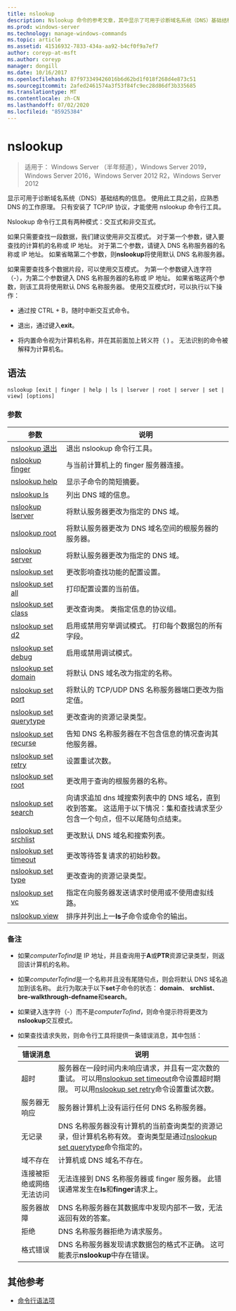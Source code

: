 ```yaml
---
title: nslookup
description: Nslookup 命令的参考文章，其中显示了可用于诊断域名系统（DNS）基础结构的信息。
ms.prod: windows-server
ms.technology: manage-windows-commands
ms.topic: article
ms.assetid: 41516932-7833-434a-aa92-b4cf0f9a7ef7
author: coreyp-at-msft
ms.author: coreyp
manager: dongill
ms.date: 10/16/2017
ms.openlocfilehash: 87f973349426016b6d62bd1f018f268d4e873c51
ms.sourcegitcommit: 2afed2461574a3f53f84fc9ec28d86df3b335685
ms.translationtype: MT
ms.contentlocale: zh-CN
ms.lasthandoff: 07/02/2020
ms.locfileid: "85925384"
---
```

# <a name="nslookup"></a>nslookup

> 适用于： Windows Server （半年频道），Windows Server 2019，Windows Server 2016，Windows Server 2012 R2，Windows Server 2012

显示可用于诊断域名系统（DNS）基础结构的信息。 使用此工具之前，应熟悉 DNS 的工作原理。 只有安装了 TCP/IP 协议，才能使用 nslookup 命令行工具。

Nslookup 命令行工具有两种模式：交互式和非交互式。

如果只需要查找一段数据，我们建议使用非交互模式。 对于第一个参数，键入要查找的计算机的名称或 IP 地址。 对于第二个参数，请键入 DNS 名称服务器的名称或 IP 地址。 如果省略第二个参数，则**nslookup**将使用默认 DNS 名称服务器。

如果需要查找多个数据片段，可以使用交互模式。 为第一个参数键入连字符（-），为第二个参数键入 DNS 名称服务器的名称或 IP 地址。 如果省略这两个参数，则该工具将使用默认 DNS 名称服务器。 使用交互模式时，可以执行以下操作：

- 通过按 CTRL + B，随时中断交互式命令。

- 退出，通过键入**exit**。

- 将内置命令视为计算机名称，并在其前面加上转义符（ \) 。 无法识别的命令被解释为计算机名。

## <a name="syntax"></a>语法

```
nslookup [exit | finger | help | ls | lserver | root | server | set | view] [options]
```

### <a name="parameters"></a>参数

| 参数 | 说明 |
| --------- | ----------- |
| [nslookup 退出](nslookup-exit-command.md) | 退出 nslookup 命令行工具。 |
| [nslookup finger](nslookup-finger-command.md) | 与当前计算机上的 finger 服务器连接。 |
| [nslookup help](nslookup-help.md) | 显示子命令的简短摘要。 |
| [nslookup ls](nslookup-ls.md) | 列出 DNS 域的信息。 |
| [nslookup lserver](nslookup-lserver.md) | 将默认服务器更改为指定的 DNS 域。 |
| [nslookup root](nslookup-root.md) | 将默认服务器更改为 DNS 域名空间的根服务器的服务器。 |
| [nslookup server](nslookup-server.md) | 将默认服务器更改为指定的 DNS 域。 |
| [nslookup set](nslookup-set.md) | 更改影响查找功能的配置设置。 |
| [nslookup set all](nslookup-set-all.md) | 打印配置设置的当前值。 |
| [nslookup set class](nslookup-set-class.md) | 更改查询类。 类指定信息的协议组。 |
| [nslookup set d2](nslookup-set-d2.md) | 启用或禁用穷举调试模式。 打印每个数据包的所有字段。 |
| [nslookup set debug](nslookup-set-debug.md) | 启用或禁用调试模式。 |
| [nslookup set domain](nslookup-set-domain.md) | 将默认 DNS 域名改为指定的名称。 |
| [nslookup set port](nslookup-set-port.md) | 将默认的 TCP/UDP DNS 名称服务器端口更改为指定值。 |
| [nslookup set querytype](nslookup-set-querytype.md) | 更改查询的资源记录类型。 |
| [nslookup set recurse](nslookup-set-recurse.md) | 告知 DNS 名称服务器在不包含信息的情况查询其他服务器。 |
| [nslookup set retry](nslookup-set-retry.md) | 设置重试次数。 |
| [nslookup set root](nslookup-set-root.md) | 更改用于查询的根服务器的名称。 |
| [nslookup set search](nslookup-set-search.md) | 向请求追加 dns 域搜索列表中的 DNS 域名，直到收到答案。 这适用于以下情况：集和查找请求至少包含一个句点，但不以尾随句点结束。 |
| [nslookup set srchlist](nslookup-set-srchlist.md) | 更改默认 DNS 域名和搜索列表。 |
| [nslookup set timeout](nslookup-set-timeout.md) | 更改等待答复请求的初始秒数。 |
| [nslookup set type](nslookup-set-type.md) | 更改查询的资源记录类型。 |
| [nslookup set vc](nslookup-set-vc.md) | 指定在向服务器发送请求时使用或不使用虚拟线路。 |
| [nslookup view](nslookup-view.md) | 排序并列出上一**ls**子命令或命令的输出。 |

### <a name="remarks"></a>备注

- 如果*computerTofind*是 IP 地址，并且查询用于**A**或**PTR**资源记录类型，则返回该计算机的名称。

- 如果*computerTofind*是一个名称并且没有尾随句点，则会将默认 DNS 域名追加到该名称。 此行为取决于以下**set**子命令的状态： **domain**、 **srchlist**、 **bre-walkthrough-defname**和**search**。

- 如果键入连字符（-）而不是*computerTofind*，则命令提示符将更改为**nslookup**交互模式。

- 如果查找请求失败，则命令行工具将提供一条错误消息，其中包括：

  | 错误消息 | 说明 |
  | ------------- | ----------- |
  | 超时 |服务器在一段时间内未响应请求，并且有一定次数的重试。 可以用[nslookup set timeout](nslookup-set-timeout.md)命令设置超时期限。 可以用[nslookup set retry](nslookup-set-retry.md)命令设置重试次数。 |
  | 服务器无响应 | 服务器计算机上没有运行任何 DNS 名称服务器。 |
  | 无记录 | DNS 名称服务器没有计算机的当前查询类型的资源记录，但计算机名称有效。 查询类型是通过[nslookup set querytype](nslookup-set-querytype.md)命令指定的。 |
  | 域不存在 | 计算机或 DNS 域名不存在。 |
  | 连接被拒绝或网络无法访问 | 无法连接到 DNS 名称服务器或 finger 服务器。 此错误通常发生在**ls**和**finger**请求上。 |
  | 服务器故障 | DNS 名称服务器在其数据库中发现内部不一致，无法返回有效的答案。 |
  | 拒绝 | DNS 名称服务器拒绝为请求服务。 |
  | 格式错误 | DNS 名称服务器发现请求数据包的格式不正确。 这可能表示**nslookup**中存在错误。 |

## <a name="additional-references"></a>其他参考

- [命令行语法项](command-line-syntax-key.md)
